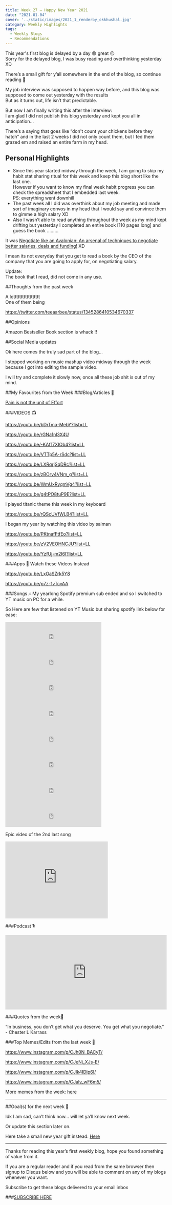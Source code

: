 ```yaml
---
title: Week 27 – Happy New Year 2021 
date: "2021-01-04"
cover: '../static/images/2021_1_renderby_okkhushal.jpg'
category: Weekly Highlights
tags:
  - Weekly Blogs 
  - Recommendations 
---
```


This year's first blog is delayed by a day 😄 great 😖
<br>Sorry for the delayed blog, I was busy reading and overthinking yesterday XD

There’s a small gift for y’all somewhere in the end of the blog, so continue reading 🤫

My job interview was supposed to happen way before, and this blog was supposed to come out yesterday with the results 
<br>But as it turns out, life isn’t that predictable.

But now I am finally writing this after the interview:
<br>I am glad I did not publish this blog yesterday and kept you all in anticipation…

There’s a saying that goes like “don't count your chickens before they hatch” and in the last 2 weeks I did not only count them, but I fed them grazed em and raised an entire farm in my head.

## Personal Highlights 

-	Since this year started midway through the week, I am going to skip my habit stat sharing ritual for this week and keep this blog short like the last one.
<br> However if you want to know my final week habit progress you can check the spreadsheet that I embedded last week. <br> PS: everything went downhill
-	The past week all I did was overthink about my job meeting and made sort of imaginary convos in my head that I would say and convince them to gimme a high salary XD
-	Also I wasn’t able to read anything throughout the week as my mind kept drifting but yesterday I completed an entire book [110 pages long] and guess the book ………

It was [Negotiate like an Avalonian: An arsenal of techniques to negotiate better salaries, deals and funding!]( https://amzn.to/38aJNlU) XD

I mean its not everyday that you get to read a book by the CEO of the company that you are going to apply for, on negotiating salary.
 
Update:
<br>The book that I read, did not come in any use.
	
##Thoughts from the past week

A lotttttttttttttttttt
<br>One of them being

https://twitter.com/teeaarbee/status/1345286410534670337

##Opinions 

Amazon Bestseller Book section is whack ‼

##Social Media updates 

Ok here comes the truly sad part of the blog… 

I stopped working on music mashup video midway through the week because I got into editing the sample video. 

I will try and complete it slowly now, once all these job shit is out of my mind. 

##My Favourites from the Week 
###Blog/Articles 📑

[Pain is not the unit of Effort](https://kutt.it/O9qYSq)

###VIDEOS 📺

https://youtu.be/bDrTma-MebY?list=LL

https://youtu.be/rGNa1nl3X4U

https://youtu.be/-KAf17XIOb4?list=LL

https://youtu.be/VTTp5A-rSdc?list=LL

https://youtu.be/LXRqrjSqDRc?list=LL

https://youtu.be/zBOry4VNm_g?list=LL

https://youtu.be/WmUxRyqmVg4?list=LL

https://youtu.be/g4tPO8tuP9E?list=LL

I played titanic theme this week in my keyboard

https://youtu.be/rQScUVfWLB4?list=LL

I began my year by watching this video by saiman

https://youtu.be/PKtnafFtfEo?list=LL

https://youtu.be/zV2VEOHNCJU?list=LL

https://youtu.be/YzfUj-m2I6I?list=LL


###Apps 📱 
Watch these Videos Instead 

https://youtu.be/LxOaSZrk5Y8

https://youtu.be/p7z-1vTcyAA

###Songs 🎶
My yearlong Spotify premium sub ended and so I switched to YT music on PC for a while.

So Here are few that listened on YT Music but sharing spotify link below for ease: 

<iframe src="https://open.spotify.com/embed/track/0d28khcov6AiegSCpG5TuT" width="300" height="80" frameborder="0" allowtransparency="true" allow="encrypted-media"></iframe>
  
<iframe src="https://open.spotify.com/embed/track/2nGFzvICaeEWjIrBrL2RAx" width="300" height="80" frameborder="0" allowtransparency="true" allow="encrypted-media"></iframe>

<iframe src="https://open.spotify.com/embed/track/1yKu2MhpwzDXXH2tzG6xoa" width="300" height="80" frameborder="0" allowtransparency="true" allow="encrypted-media"></iframe>

<iframe src="https://open.spotify.com/embed/track/756CJtQRFSxEx9jV4P9hpA" width="300" height="80" frameborder="0" allowtransparency="true" allow="encrypted-media"></iframe>

<iframe src="https://open.spotify.com/embed/track/456WNXWhDwYOSf5SpTuqxd" width="300" height="80" frameborder="0" allowtransparency="true" allow="encrypted-media"></iframe>

<iframe src="https://open.spotify.com/embed/track/2sF9kShaPgkYHT2lr2OCy8" width="300" height="80" frameborder="0" allowtransparency="true" allow="encrypted-media"></iframe>

<iframe src="https://open.spotify.com/embed/track/27L8sESb3KR79asDUBu8nW" width="300" height="80" frameborder="0" allowtransparency="true" allow="encrypted-media"></iframe>

<iframe src="https://open.spotify.com/embed/track/0mUyMawtxj1CJ76kn9gIZK" width="300" height="80" frameborder="0" allowtransparency="true" allow="encrypted-media"></iframe>

Epic video of the 2nd last song

<iframe width="320" height="240" src="https://www.youtube.com/embed/dZLfasMPOU4?list=LL" frameborder="0" allow="accelerometer; autoplay; clipboard-write; encrypted-media; gyroscope; picture-in-picture" allowfullscreen></iframe>

###Podcast 🎙

<iframe src="https://open.spotify.com/embed-podcast/episode/0zldOgwo5vRxagz4qjdver" width="100%" height="232" frameborder="0" allowtransparency="true" allow="encrypted-media"></iframe>

###Quotes from the week📃

“In business, you don’t get what you deserve. You get what you negotiate.”
<br>- Chester L Karrass

###Top Memes/Edits from the last week 🐒

https://www.instagram.com/p/CJh0N_BACyT/

https://www.instagram.com/p/CJeNj_XJs-E/

https://www.instagram.com/p/CJlk4IDlp6I/

https://www.instagram.com/p/CJalv_wF6m5/

More memes from the week: [here](https://kutt.it/wHr9xQ)

----

##Goal(s) for the next week 🥅

Idk I am sad, can’t think now… will let ya’ll know next week.

Or update this section later on.

Here take a small new year gift instead: [Here](https://kutt.it/I5EI0G)

----

Thanks for reading this year’s first weekly blog, hope you found something of value from it.

If you are a regular reader and if you read from the same browser then signup to Disqus below and you will be able to comment on any of my blogs whenever you want. 

Subscribe to get these blogs delivered to your email inbox

###[SUBSCRIBE HERE](https://teeaarbee.com/#blog)

